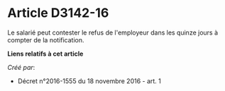 # Article D3142-16

Le salarié peut contester le refus de l'employeur dans les quinze jours à compter de la notification.

**Liens relatifs à cet article**

_Créé par_:

  - Décret n°2016-1555 du 18 novembre 2016 - art. 1
